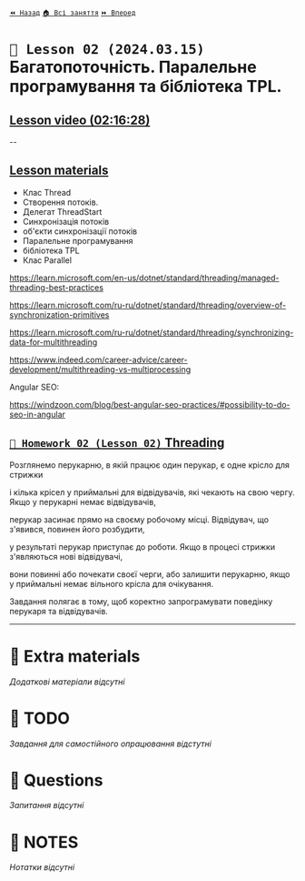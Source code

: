 ﻿[`⏪ Назад`](../01/README.md)  [`🏠 Всі заняття`](../../README.md)  [`⏩ Вперед`](../03/README.md)

# `📗 Lesson 02 (2024.03.15)` Багатопоточність. Паралельне програмування та бібліотека TPL. 

## [Lesson video (02:16:28)](https://youtu.be/gY9XkSwHhOA)

--

## [Lesson materials](https://lms.ithillel.ua/groups/65a65fe34c3a2d3372eef8ea/lessons/65a65fe44c3a2d3372eef96c)

- Клас Thread  
- Створення потоків.  
- Делегат ThreadStart  
- Синхронізація потоків    
- об'єкти синхронізації потоків  
- Паралельне програмування  
- бібліотека TPL  
- Клас Parallel  

https://learn.microsoft.com/en-us/dotnet/standard/threading/managed-threading-best-practices

https://learn.microsoft.com/ru-ru/dotnet/standard/threading/overview-of-synchronization-primitives

https://learn.microsoft.com/ru-ru/dotnet/standard/threading/synchronizing-data-for-multithreading

https://www.indeed.com/career-advice/career-development/multithreading-vs-multiprocessing

Angular SEO:

https://windzoon.com/blog/best-angular-seo-practices/#possibility-to-do-seo-in-angular


## [`📕 Homework 02 (Lesson 02)` Threading ](https://lms.ithillel.ua/groups/65a65fe34c3a2d3372eef8ea/homeworks/65f0caee5ee6551a61930ae1)

Розглянемо перукарню, в якій працює один перукар, є одне крісло для стрижки

і кілька крісел у приймальні для відвідувачів, які чекають на свою чергу. Якщо у перукарні немає відвідувачів,

перукар засинає прямо на своєму робочому місці. Відвідувач, що з'явився, повинен його розбудити,

у результаті перукар приступає до роботи. Якщо в процесі стрижки з'являються нові відвідувачі,

вони повинні або почекати своєї черги, або залишити перукарню, якщо у приймальні немає вільного крісла для очікування.

Завдання полягає в тому, щоб коректно запрограмувати поведінку перукаря та відвідувачів.

---

# 📘 Extra materials

*Додаткові матеріали відсутні*

# 📘 TODO
*Завдання для самостійного опрацювання відстутні*

# 📘 Questions
*Запитання відсутні*

# 📘 NOTES
*Нотатки відсутні*